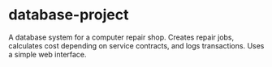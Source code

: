 # database-project
A database system for a computer repair shop. Creates repair jobs, calculates cost depending on service contracts, and logs transactions. Uses a simple web interface.
